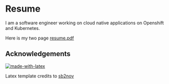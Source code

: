# Resume

I am a software engineer working on cloud native applications on Openshift and Kubernetes.

Here is my two page [resume.pdf](/resume.pdf)

## Acknowledgements

[![made-with-latex](https://img.shields.io/badge/Made%20with-LaTeX-1f425f.svg)](https://www.latex-project.org/)

Latex template credits to [sb2nov](https://github.com/sb2nov/resume)
